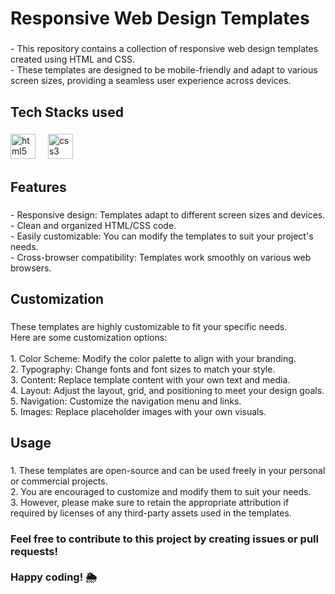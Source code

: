 <h1 align="left">Responsive Web Design Templates</h1>

###

<p align="left">- This repository contains a collection of responsive web design templates created using HTML and CSS.<br>- These templates are designed to be mobile-friendly and adapt to various screen sizes, providing a seamless user experience across devices.</p>

###

<h2 align="left">Tech Stacks used</h2>

###

<div align="left">
  <img src="https://cdn.jsdelivr.net/gh/devicons/devicon/icons/html5/html5-original.svg" height="40" alt="html5 logo"  />
  <img width="12" />
  <img src="https://cdn.jsdelivr.net/gh/devicons/devicon/icons/css3/css3-original.svg" height="40" alt="css3 logo"  />
</div>

###

<h2 align="left">Features</h2>

###

<p align="left">- Responsive design: Templates adapt to different screen sizes and devices.<br>- Clean and organized HTML/CSS code.<br>- Easily customizable: You can modify the templates to suit your project's needs.<br>- Cross-browser compatibility: Templates work smoothly on various web browsers.</p>

###

<h2 align="left">Customization</h2>

###

<p align="left">These templates are highly customizable to fit your specific needs. <br>Here are some customization options:<br><br>1. Color Scheme: Modify the color palette to align with your branding.<br>2. Typography: Change fonts and font sizes to match your style.<br>3. Content: Replace template content with your own text and media.<br>4. Layout: Adjust the layout, grid, and positioning to meet your design goals.<br>5. Navigation: Customize the navigation menu and links.<br>5. Images: Replace placeholder images with your own visuals.</p>

###

<h2 align="left">Usage</h2>

###

<p align="left">1. These templates are open-source and can be used freely in your personal or commercial projects. <br>2. You are encouraged to customize and modify them to suit your needs. <br>3. However, please make sure to retain the appropriate attribution if required by licenses of any third-party assets used in the templates.</p>

###

<h3 align="left">Feel free to contribute to this project by creating issues or pull requests!<br><br>Happy coding! 🌦️</h3>

###
